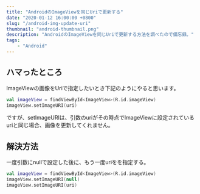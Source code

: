 ```yaml
---
title: "AndroidのImageViewを同じUriで更新する"
date: "2020-01-12 16:00:00 +0800"
slug: "/android-img-update-uri"
thumbnail: "android-thumbnail.png"
description: "AndroidのImageViewを同じUriで更新する方法を調べたので備忘録。"
tags:
    - "Android"
---
```


## ハマったところ

ImageViewの画像をUriで指定したいとき下記のようにやると思います。

```kotlin
val imageView = findViewById<ImageView>(R.id.imageView)
imageView.setImageURI(uri)
```

ですが、setImageURIは、引数のuriがその時点でImageViewに設定されているuriと同じ場合、画像を更新してくれません。


## 解決方法

一度引数にnullで設定した後に、もう一度uriをを指定する。

```kotlin
val imageView = findViewById<ImageView>(R.id.imageView)
imageView.setImageURI(null)
imageView.setImageURI(uri)
```